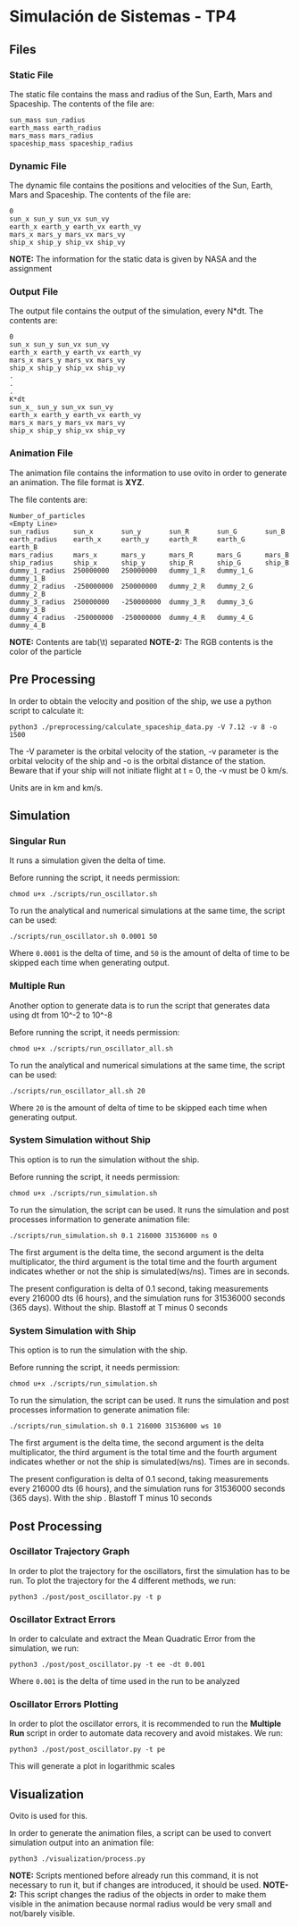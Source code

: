 # Simulación de Sistemas - TP4

## Files
### Static File
The static file contains the mass and radius of the Sun, Earth, Mars and Spaceship. The contents of the file are:
```
sun_mass sun_radius
earth_mass earth_radius
mars_mass mars_radius
spaceship_mass spaceship_radius
```

### Dynamic File
The dynamic file contains the positions and velocities of the Sun, Earth, Mars and Spaceship. The contents of the file are:
```
0
sun_x sun_y sun_vx sun_vy
earth_x earth_y earth_vx earth_vy
mars_x mars_y mars_vx mars_vy
ship_x ship_y ship_vx ship_vy
```

**NOTE:** The information for the static data is given by NASA and the assignment

### Output File
The output file contains the output of the simulation, every N*dt. The contents are:
```
0
sun_x sun_y sun_vx sun_vy
earth_x earth_y earth_vx earth_vy
mars_x mars_y mars_vx mars_vy
ship_x ship_y ship_vx ship_vy
.
.
.
K*dt
sun_x_ sun_y sun_vx sun_vy
earth_x earth_y earth_vx earth_vy
mars_x mars_y mars_vx mars_vy
ship_x ship_y ship_vx ship_vy
```

### Animation File
The animation file contains the information to use ovito in order to generate an animation. The file format is **XYZ**.

The file contents are:
```
Number_of_particles
<Empty Line>
sun_radius      sun_x       sun_y       sun_R       sun_G       sun_B
earth_radius    earth_x     earth_y     earth_R     earth_G     earth_B
mars_radius     mars_x      mars_y      mars_R      mars_G      mars_B
ship_radius     ship_x      ship_y      ship_R      ship_G      ship_B
dummy_1_radius	250000000	250000000	dummy_1_R   dummy_1_G   dummy_1_B
dummy_2_radius	-250000000	250000000   dummy_2_R   dummy_2_G   dummy_2_B
dummy_3_radius	250000000	-250000000  dummy_3_R   dummy_3_G   dummy_3_B
dummy_4_radius	-250000000	-250000000  dummy_4_R   dummy_4_G   dummy_4_B
```

**NOTE:** Contents are tab(\t) separated
**NOTE-2:** The RGB contents is the color of the particle

## Pre Processing
In order to obtain the velocity and position of the ship, we use a python script to calculate it:
```
python3 ./preprocessing/calculate_spaceship_data.py -V 7.12 -v 8 -o 1500
```

The -V parameter is the orbital velocity of the station, -v parameter is the orbital velocity of the ship and -o is the orbital distance of the station. 
Beware that if your ship will not initiate flight at t = 0, the -v must be 0 km/s.

Units are in km and km/s.

## Simulation
### Singular Run
It runs a simulation given the delta of time.

Before running the script, it needs permission:
```
chmod u+x ./scripts/run_oscillator.sh
```

To run the analytical and numerical simulations at the same time, the script can be used:
```
./scripts/run_oscillator.sh 0.0001 50
```

Where `0.0001` is the delta of time, and `50` is the amount of delta of time to be skipped each time when generating output. 

### Multiple Run
Another option to generate data is to run the script that generates data using dt from 10^-2 to 10^-8

Before running the script, it needs permission:
```
chmod u+x ./scripts/run_oscillator_all.sh
```

To run the analytical and numerical simulations at the same time, the script can be used:
```
./scripts/run_oscillator_all.sh 20
```

Where `20` is the amount of delta of time to be skipped each time when generating output. 

### System Simulation without Ship
This option is to run the simulation without the ship.

Before running the script, it needs permission:
```
chmod u+x ./scripts/run_simulation.sh
```

To run the simulation, the script can be used. It runs the simulation and post processes information to generate animation file:
```
./scripts/run_simulation.sh 0.1 216000 31536000 ns 0
```

The first argument is the delta time, the second argument is the delta multiplicator, the third argument is the total time and the fourth argument indicates whether or not the ship is simulated(ws/ns). Times are in seconds.

The present configuration is delta of 0.1 second, taking measurements every 216000 dts (6 hours), and the simulation runs for 31536000 seconds (365 days). Without the ship. Blastoff at T minus 0 seconds

### System Simulation with Ship
This option is to run the simulation with the ship.

Before running the script, it needs permission:
```
chmod u+x ./scripts/run_simulation.sh
```

To run the simulation, the script can be used. It runs the simulation and post processes information to generate animation file:
```
./scripts/run_simulation.sh 0.1 216000 31536000 ws 10
```

The first argument is the delta time, the second argument is the delta multiplicator, the third argument is the total time and the fourth argument indicates whether or not the ship is simulated(ws/ns). Times are in seconds.

The present configuration is delta of 0.1 second, taking measurements every 216000 dts (6 hours), and the simulation runs for 31536000 seconds (365 days). With the ship . Blastoff T minus 10 seconds

## Post Processing
### Oscillator Trajectory Graph
In order to plot the trajectory for the oscillators, first the simulation has to be run. To plot the trajectory for the 4 different methods, we run:
```
python3 ./post/post_oscillator.py -t p
```

### Oscillator Extract Errors
In order to calculate and extract the Mean Quadratic Error from the simulation, we run:
```
python3 ./post/post_oscillator.py -t ee -dt 0.001
```

Where `0.001` is the delta of time used in the run to be analyzed 

### Oscillator Errors Plotting
In order to plot the oscillator errors, it is recommended to run the **Multiple Run** script in order to automate data recovery and avoid mistakes. We run:
```
python3 ./post/post_oscillator.py -t pe
```

This will generate a plot in logarithmic scales

## Visualization
Ovito is used for this.

In order to generate the animation files, a script can be used to convert simulation output into an animation file:
```
python3 ./visualization/process.py
```

**NOTE:** Scripts mentioned before already run this command, it is not necessary to run it, but if changes are introduced, it should be used.
**NOTE-2:** This script changes the radius of the objects in order to make them visible in the animation because normal radius would be very small and not/barely visible.